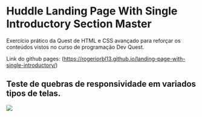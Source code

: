 # Huddle Landing Page With Single Introductory Section Master

Exercício prático da Quest de HTML e CSS avançado para reforçar os conteúdos vistos no curso de programação Dev Quest.

Link do github pages:  (https://rogeriorbl13.github.io/landing-page-with-single-introductory/)

## Teste de quebras de responsividade em variados tipos de telas.
<img src="/src/design/responsividade.gif">


